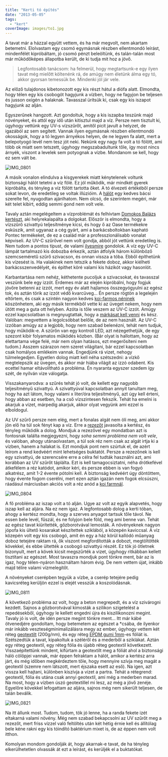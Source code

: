 ```yaml
---
title: "Kerti tó építés"
date: "2013-05-05"
tags: 
  - "kert"
coverImage: images/to1.jpg
---
```


A tavat már a házzal együtt vettem, és ha már megvolt, nem akartam betemetni. Elolvastam egy csomó egymásnak részben ellentmondó leírást, mindenfélét kipróbáltam, jó csomó pénzt beleöltünk, és talán-talán most már működőképes állapotba került, de ki tudja mit hoz a jövő.

> Legfontosabb tanácsom: ha felmerül, hogy megtartsunk-e egy ilyen tavat még mielőtt költenénk rá, de amúgy nem életünk álma egy tó, akkor gyorsan temessük be. Mindenki jól jár vele.

Az előző tulajdonos kibetonozott egy kis részt hátul a diófa alatt. Elmondta, hogy télen egy kis csobogót hagyjunk a vízben, hogy ne fagyjon be teljesen és jusson oxigén a halaknak. Tavasszal ürítsük ki, csak egy kis iszapot hagyjunk az alján.

Egyszerűnek hangzott. Azt gondoltuk, hogy a kis iszapba teszünk majd növényeket, és attól egy idő után kitisztul majd a víz. Persze nem tisztult ki, úgyhogy vettünk egy UV-s vízszűrőt, amitől picit javult a helyzet, de igazából az sem segített. Vannak ilyen egymásnak részben ellentmondó okosságok, hogy a tó legyen árnyékos helyen, de ne legyen fa alatt, mert a belepotyogó levél nem tesz jót neki. Nekünk egy nagy fa volt a tó fölött, ami több ok miatt sem tetszett, úgyhogy megszabadultunk tőle, így most nincs árnyék, viszont a levelek sem potyognak a vízbe. Mondanom se kell, hogy ez sem vált be.

![IMG_0801](images/IMG_08011-500x375.jpg)

A másik vonalon elindulva a kisgyerekek miatt kénytelenek voltunk biztonsági hálót tetetni a víz fölé. Ez jól működik, már mindkét gyerek kipróbálta, és tényleg a víz fölött tartotta őket. A tó élvezeti értékéből persze sokat levon, de eredetileg se voltak illúzióim. A [hálót](http://www.medencebiztonsag.hu/home/) egy kedves bácsi szerelte fel, nyugodtan ajánlhatom. Nem olcsó, de szerintem megéri, már két telet kibírt, eddig semmi gond nem volt vele.

Tavaly aztán megelégeltem a vízproblémát és felhívtam [Domokos Balázs kertészt](http://www.kertstudio.hu/), aki helyrekalapálta a dolgokat. Először is elmondta, hogy a vízszűrő szivattyú teljesítménye kicsi, és hogy ő az Oase termékekre esküszik, amit ugyanaz a cég gyárt, ami a barkácsboltokban kapható Pontec termékeket, de ez a család már a professzionálisabb vonalat képviseli. Az UV-C szűrővel nem volt gondja, abból jót vettünk eredetileg is. Nem tudom a pontos típust, de valami [ilyesmire](http://www.gardenwebshop.hu/?mod=termeklap&id=9027) gondolok. A víz egy UV-C lámpát tartalmazó kis dobozba érkezik, aztán átfolyik három különböző szemcseméretű szűrő szivacson, és onnan vissza a tóba. Ebből építhetünk kis vízesést is. Ha valakinek nem tetszik a fekete doboz, akkor kiélheti barkácsszenvedélyét, és építhet köré valami kis házikót vagy hasonlót.

Karbantartása nem nehéz, kéthetente pucoljuk a szivacsokat, és tavasszal veszünk bele egy izzót. Érdemes már az elején kipróbálni, hogy fogjuk jövőre betenni az izzót, mert egy év alatt hajlamos összegyógyulni az egész tok, és aztán törik az izzót védő kvarcüveg... Én persze rögtön a legelején eltörtem, és csak a szintén nagyon kedves [koi-farmos néninek](http://www.koi-farm.hu/) köszönhetem, aki egy másik termékből vette ki az üveget nekem, hogy nem ütött meg a guta ott helyben. Azóta is tőle veszem az UV-C izzót. Amúgy ezzel kapcsolatban is megnyugtattak, hogy a [márkásat kell venni](http://www.koi-farm.hu/index.php?page=shop.product_details&flypage=vmj_color_plus.tpl&product_id=780&category_id=23&option=com_virtuemart&Itemid=32) és kész. Valóban: megvettem a legolcsóbbat belőle, de az nem használt. Az UV-C izzóban amúgy az a legjobb, hogy nem szabad belenézni, tehát nem tudjuk, hogy működik-e. A szűrőn van egy kontroll LED, azt nézegethetjük, de egy szezont kibír folyamatos működés közben. (Bár olyat is hallottam, hogy az élettartama vége felé, már nem olyan hatásos, ezt megerősíteni nem tudom.) Asszem szárazon nem szeret világítani, bár ezzel kapcsolatban csak homályos emlékeim vannak. Engedjünk rá vizet, nehogy túlmelegedjen. Egyetlen dolog miatt kell néha szétszedni: a vízkő megtelepszik az üvegen, és akkor már hiába világít az izzó odabent. Kis ecettel hamar eltávolítható a probléma. Én nyaranta egyszer szedem így szét, de nyilván vize válogatja.

Visszakanyarodva: a szűrés tehát jó volt, de kellett egy nagyobb teljesítményű szivattyú. A szivattyúval kapcsolatban annyit tanultam meg, hogy ha azt látom, hogy valami x liter/óra teljesítményű, azt úgy kell érteni, hogy abban az esetben, ha a cső vízszintesen fekszik. Tehát ha emelni is akarjuk a vizet, márpedig akarjuk, akkor olyat vegyünk ami ezzel is elboldogul.

Az UV szűrő persze nem elég, mert a fonalas algát nem öli meg, ami akkor jön elő ha túl sok fényt kap a víz. Erre a [rezezőt](http://www.kertitotechnika.hu/kertito_termek/velda_i-tronic_algairto_it-15_126655) javasolta a kertész, és tényleg működik a dolog. Mondjuk a rezezővel egy mondatban azt is fontosnak találta megjegyezni, hogy _soha semmi probléma nem volt vele_, és valóban, ahogy utánaolvastam, a túl sok réz nem csak az algát irtja ki a vízben, hanem a halakat is. Ezt mondjuk pont nem szúrtuk el, de azért leírom a rend kedvéért mint lehetséges buktatót. Persze a rezezőnek is kell egy szivattyú, de szerencsére erre a célra fel tudták használni azt, ami korábban az UV szűrőt táplálta. Ezt is kell tamagocsiztatni, néha drótkefével átkefélem a réz katódot, amikor kéri, és persze ebben is van fogyó alkatrész, amit 1-2 évente pótolni kell. A biztonság kedvéért úgy döntöttem, hogy évente fogom cserélni, mert ezen aztán igazán nem fogok elcsúszni, ráadásul márciusban akciós volt a réz anód a [koi farmnál](http://www.koi-farm.hu/index.php?page=shop.product_details&flypage=vmj_color_plus.tpl&product_id=365&category_id=72&option=com_virtuemart&Itemid=32).

![IMG_0804](images/IMG_0804-500x375.jpg)

A fő probléma az iszap volt a tó alján. Ugye az volt az egyik alapvetés, hogy iszap kell az aljára. Na ez nem igaz. A legfontosabb dolog a kerti tóban, ahogy a kertész mondta, hogy a szerves anyagot tartsuk tőle távol. Ne essen bele levél, fűszál, és ne folyjon bele föld, meg ami benne van. Tehát az egész tavat kiürítették, gőzborotvával lemosták. A növényeknek nagyon jópofa kis ültető kosarakat készítettek sziklából, a közepén kaviccsal. A víz közepén volt egy kis csobogó, amit én egy a ház körül kallódó műanyag doboz tetejére raktam rá, ők viszont megfordították a dobozt, megtöltötték kövekkel, és ebbe ültették a csobogó szivattyú részét. Ez tök jó ötletnek bizonyult, mert a kövek kicsit megszűrték a vizet, úgyhogy ritkábban kellett tisztítani az egészet. Most tavaszra mondjuk pont tönkre ment, bár az is igaz, hogy télen-nyáron használtam három évig. De nem vettem újat, inkább majd télire valami vízmelegítőt.

A növényeket cserépben tegyük a vízbe, a cserép tetejére pedig kavicsréteg kerüljön ezzel is elejét vesszük a koszolódásnak.

![IMG_0811](images/IMG_0811-500x375.jpg)

A következő probléma az volt, hogy a beton megrepedt, és a víz szivárogni kezdett. Sajnos a gőzborotvával kimosták a szilikon szigetelést a repedésekből, úgyhogy le kellett engedni újra és kiszilikonozni megint. Tavaly jó is volt, de idén persze megint tönkre ment... Itt már kábé ötvenedjére gondoltam, hogy betemetem az egészet a \*csába, de ilyenkor már inkább veszteségminimalizálásra megy az ember, úgyhogy vettem két réteg [geotextilt](http://www.suni-kft.hu/webshop/c95/geotextilia) (200g/nm), és egy réteg [EPDM gumi 1mm](http://www.suni-kft.hu/webshop/category/kertito_toepitesi_kellekek_tofolia,_geotextilia)\-es fóliát is. Szétszedtük a tavat, kipakoltuk a széléről és a mederből a sziklákat. Aztán egy réteg geotextil, egy réteg fólia és újabb réteg geotextil következett. Visszaépítettünk mindent, kifúrtam a geotextilt meg a fóliát ahol a biztonsági háló cölöpjei vannak, már éppen felraktam a hálót, amikor a kertész arra járt, és még időben megkérdeztem tőle, hogy mennyire szívja meg magát a geotextil (szemre nem látszott, mert éjszaka esett az eső). Na igen, azt vissza kell hajtani, különben kiszívja a vizet a partra. Tehát a rétegrend: geotextil, fólia és utána csak annyi geotextil, ami még a mederben marad. Na most, hogy a vízben úszó geotextillel mi lesz, az még a jövő zenéje. Egyelőre kövekkel lefogattam az aljára, sajnos még nem sikerült teljesen, de talán beválik.

![IMG_0821](images/IMG_0821-500x375.jpg)

Na itt állunk most. Tudom, tudom, tök jó lenne, ha a randa fekete izét eltakarná valami növény. Még nem szabad bekapcsolni az UV szűrőt meg a rezezőt, mert friss vízzel való feltöltés után két hétig érnie kell és állítólag bele kéne rakni egy kis tóindító baktérium mixet is, de az éppen nem volt itthon.

Komolyan mondom gondolják át, hogy akarnak-e tavat, de ha tényleg elkerülhetetlen olvassák át ezt a leírást, és kerüljék el a buktatókat.
